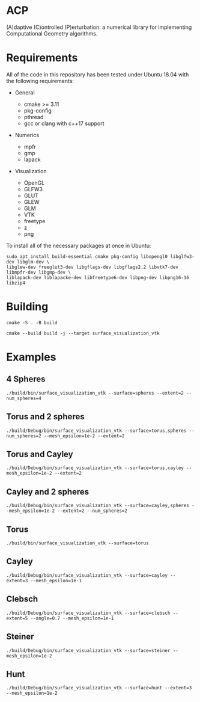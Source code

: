 # ACP
(A)daptive (C)ontrolled (P)erturbation: a numerical library for implementing Computational Geometry algorithms.

# Requirements

All of the code in this repository has been tested under Ubuntu 18.04 with the
following requirements:

- General
  - cmake >= 3.11
  - pkg-config
  - pthread
  - gcc or clang with c++17 support

- Numerics
  - mpfr
  - gmp
  - lapack

- Visualization
  - OpenGL
  - GLFW3
  - GLUT
  - GLEW
  - GLM
  - VTK
  - freetype
  - z
  - png

To install all of the necessary packages at once in Ubuntu:
```
sudo apt install build-essential cmake pkg-config libopengl0 libglfw3-dev libglm-dev \
libglew-dev freeglut3-dev libgflags-dev libgflags2.2 libvtk7-dev libmpfr-dev libgmp-dev \
liblapack-dev liblapacke-dev libfreetype6-dev libpng-dev libpng16-16 libzip4
```

  # Building

  `cmake -S . -B build`

  `cmake --build build -j --target surface_visualization_vtk`

  # Examples
  ## 4 Spheres
  `./build/bin/surface_visualization_vtk --surface=spheres --extent=2 --num_spheres=4`

  ## Torus and 2 spheres
  `./build/Debug/bin/surface_visualization_vtk --surface=torus,spheres --num_spheres=2 --mesh_epsilon=1e-2 --extent=2`

  ## Torus and Cayley
  `./build/Debug/bin/surface_visualization_vtk --surface=torus,cayley --mesh_epsilon=1e-2 --extent=2`

  ## Cayley and 2 spheres
  `./build/Debug/bin/surface_visualization_vtk --surface=cayley,spheres --mesh_epsilon=1e-2 --extent=2 --num_spheres=2`

  ## Torus
  `./build/bin/surface_visualization_vtk --surface=torus`

  ## Cayley
  `./build/Debug/bin/surface_visualization_vtk --surface=cayley --extent=3 --mesh_epsilon=1e-1`

  ## Clebsch
  `./build/Debug/bin/surface_visualization_vtk --surface=clebsch --extent=5 --angle=0.7 --mesh_epsilon=1e-1`

  ## Steiner
  `./build/Debug/bin/surface_visualization_vtk --surface=steiner --mesh_epsilon=1e-2`

  ## Hunt
  `./build/Debug/bin/surface_visualization_vtk --surface=hunt --extent=3 --mesh_epsilon=1e-2`
